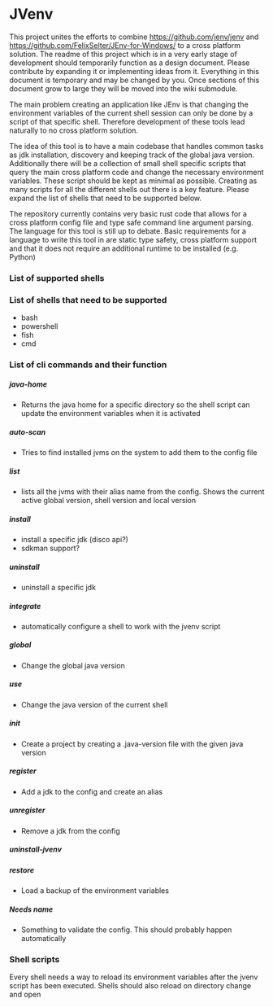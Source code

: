 # JVenv

This project unites the efforts to combine https://github.com/jenv/jenv and https://github.com/FelixSelter/JEnv-for-Windows/ to a cross platform solution. The readme of this project which is in a very early stage of development should temporarily function as a design document. Please contribute by expanding it or implementing ideas from it. Everything in this document is temporary and may be changed by you. Once sections of this document grow to large they will be moved into the wiki submodule.

The main problem creating an application like JEnv is that changing the environment variables of the current shell session can only be done by a script of that specific shell. Therefore development of these tools lead naturally to no cross platform solution.

The idea of this tool is to have a main codebase that handles common tasks as jdk installation, discovery and keeping track of the global java version. Additionally there will be a collection of small shell specific scripts that query the main cross platform code and change the necessary environment variables. These script should be kept as minimal as possible. Creating as many scripts for all the different shells out there is a key feature. Please expand the list of shells that need to be supported below.

The repository currently contains very basic rust code that allows for a cross platform config file and type safe command line argument parsing. The language for this tool is still up to debate. Basic requirements for a language to write this tool in are static type safety, cross platform support and that it does not require an additional runtime to be installed (e.g. Python)

### List of supported shells

### List of shells that need to be supported

- bash
- powershell
- fish
- cmd

### List of cli commands and their function

##### java-home

- Returns the java home for a specific directory so the shell script can update the environment variables when it is activated

##### auto-scan

- Tries to find installed jvms on the system to add them to the config file

##### list

- lists all the jvms with their alias name from the config. Shows the current active global version, shell version and local version

##### install

- install a specific jdk (disco api?)
- sdkman support?

##### uninstall

- uninstall a specific jdk

##### integrate

- automatically configure a shell to work with the jvenv script

##### global

- Change the global java version

##### use

- Change the java version of the current shell

##### init

- Create a project by creating a .java-version file with the given java version

##### register

- Add a jdk to the config and create an alias

##### unregister

- Remove a jdk from the config

##### uninstall-jvenv

##### restore

- Load a backup of the environment variables

##### Needs name

- Something to validate the config. This should probably happen automatically

### Shell scripts

Every shell needs a way to reload its environment variables after the jvenv script has been executed. Shells should also reload on directory change and open
